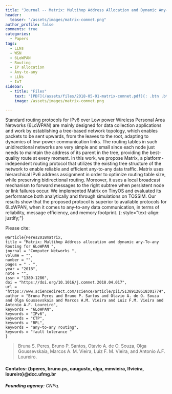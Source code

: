 ```yaml
---
title: "Journal -- Matrix: Multihop Address Allocation and Dynamic Any-to-Any Routing for 6LoWPAN"
header:
  teaser: "/assets/images/matrix-comnet.png"
author_profile: false
comments: true
categories:
  - Papers
tags:
  - LLNs
  - WSN
  - 6LoWPAN
  - Routing
  - IP allocation
  - Any-to-any
  - LLNs
  - IoT
sidebar:
  - title: "Files"
    text: "[PDF](/assets/files/2018-05-01-matrix-comnet.pdf){: .btn .btn--success}{: target=\"_blank\"} [Elsevier Comnet](https://doi.org/10.1016/j.comnet.2018.04.017){: .btn .btn--success}{: target=\"_blank\"}"
    image: /assets/images/matrix-comnet.png

---
```


Standard routing protocols for IPv6 over Low power Wireless Personal Area Networks (6LoWPAN) are mainly designed for data collection applications and work by establishing a tree-based network topology, which enables packets to be sent upwards, from the leaves to the root, adapting to dynamics of low-power communication links. The routing tables in such unidirectional networks are very simple and small since each node just needs to maintain the address of its parent in the tree, providing the best-quality route at every moment. In this work, we propose Matrix, a platform-independent routing protocol that utilizes the existing tree structure of the network to enable reliable and efficient any-to-any data traffic. Matrix uses hierarchical IPv6 address assignment in order to optimize routing table size, while preserving bidirectional routing. Moreover, it uses a local broadcast mechanism to forward messages to the right subtree when persistent node or link failures occur. We implemented Matrix on TinyOS and evaluated its performance both analytically and through simulations on TOSSIM. Our results show that the proposed protocol is superior to available protocols for 6LoWPAN, when it comes to any-to-any data communication, in terms of reliability, message efficiency, and memory footprint.
{: style="text-align: justify;"}

Please cite:
```TeX
@article{Peres2018matrix,
title = "Matrix: Multihop Address allocation and dynamic any-To-any Routing for 6LoWPAN ",
journal = "Computer Networks ",
volume = "",
number = "",
pages = " - ",
year = "2018",
note = "",
issn = "1389-1286",
doi = "https://doi.org/10.1016/j.comnet.2018.04.017",
url = "https://www.sciencedirect.com/science/article/pii/S1389128618301774",
author = "Bruna Peres and Bruno P. Santos and Otavio A. de O. Souza and Olga Goussevskaia and Marcos A.M. Vieira and Luiz F.M. Vieira and Antonio A.F. Loureiro",
keywords = "6LoWPAN",
keywords = "IPv6",
keywords = "CTP",
keywords = "RPL",
keywords = "any-to-any routing",
keywords = "fault tolerance "
}
```

> Bruna S. Peres, Bruno P. Santos, Otavio A. de O. Souza, Olga Goussevskaia, Marcos A. M. Vieira, Luiz F. M. Vieira, and Antonio A.F. Loureiro.
#### Contatcs: {bperes, bruno.ps, oaugusto, olga, mmvieira, lfvieira, loureiro}@dcc.ufmg.br
###### **Founding agency**: CNPq.